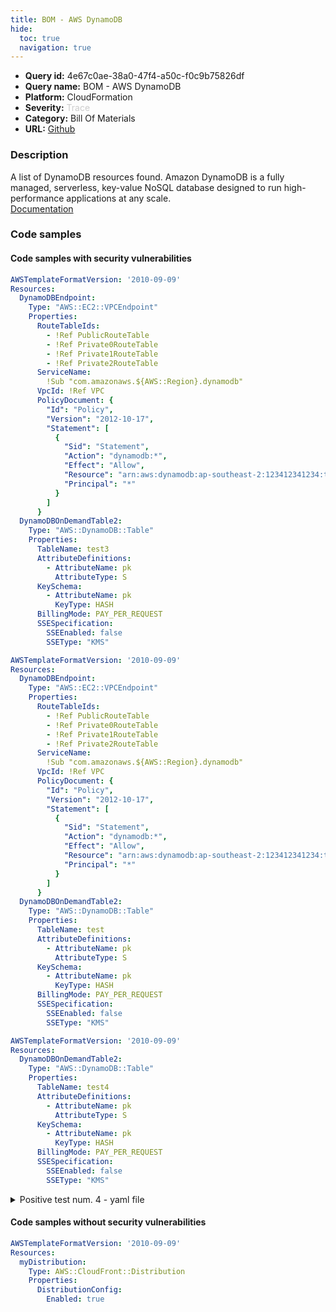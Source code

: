 ```yaml
---
title: BOM - AWS DynamoDB
hide:
  toc: true
  navigation: true
---
```


<style>
  .highlight .hll {
    background-color: #ff171742;
  }
  .md-content {
    max-width: 1100px;
    margin: 0 auto;
  }
</style>

-   **Query id:** 4e67c0ae-38a0-47f4-a50c-f0c9b75826df
-   **Query name:** BOM - AWS DynamoDB
-   **Platform:** CloudFormation
-   **Severity:** <span style="color:#CCCCCC">Trace</span>
-   **Category:** Bill Of Materials
-   **URL:** [Github](https://github.com/Checkmarx/kics/tree/master/assets/queries/cloudFormation/aws_bom/dynamo)

### Description
A list of DynamoDB resources found. Amazon DynamoDB is a fully managed, serverless, key-value NoSQL database designed to run high-performance applications at any scale.<br>
[Documentation](https://kics.io)

### Code samples
#### Code samples with security vulnerabilities
```yaml title="Positive test num. 1 - yaml file" hl_lines="27"
AWSTemplateFormatVersion: '2010-09-09'
Resources:
  DynamoDBEndpoint:
    Type: "AWS::EC2::VPCEndpoint"
    Properties:
      RouteTableIds:
        - !Ref PublicRouteTable
        - !Ref Private0RouteTable
        - !Ref Private1RouteTable
        - !Ref Private2RouteTable
      ServiceName:
        !Sub "com.amazonaws.${AWS::Region}.dynamodb"
      VpcId: !Ref VPC
      PolicyDocument: {
        "Id": "Policy",
        "Version": "2012-10-17",
        "Statement": [
          {
            "Sid": "Statement",
            "Action": "dynamodb:*",
            "Effect": "Allow",
            "Resource": "arn:aws:dynamodb:ap-southeast-2:123412341234:table/other",
            "Principal": "*"
          }
        ]
      }
  DynamoDBOnDemandTable2:
    Type: "AWS::DynamoDB::Table"
    Properties:
      TableName: test3
      AttributeDefinitions:
        - AttributeName: pk
          AttributeType: S
      KeySchema:
        - AttributeName: pk
          KeyType: HASH
      BillingMode: PAY_PER_REQUEST
      SSESpecification:
        SSEEnabled: false
        SSEType: "KMS"

```
```yaml title="Positive test num. 2 - yaml file" hl_lines="27"
AWSTemplateFormatVersion: '2010-09-09'
Resources:
  DynamoDBEndpoint:
    Type: "AWS::EC2::VPCEndpoint"
    Properties:
      RouteTableIds:
        - !Ref PublicRouteTable
        - !Ref Private0RouteTable
        - !Ref Private1RouteTable
        - !Ref Private2RouteTable
      ServiceName:
        !Sub "com.amazonaws.${AWS::Region}.dynamodb"
      VpcId: !Ref VPC
      PolicyDocument: {
        "Id": "Policy",
        "Version": "2012-10-17",
        "Statement": [
          {
            "Sid": "Statement",
            "Action": "dynamodb:*",
            "Effect": "Allow",
            "Resource": "arn:aws:dynamodb:ap-southeast-2:123412341234:table/test",
            "Principal": "*"
          }
        ]
      }
  DynamoDBOnDemandTable2:
    Type: "AWS::DynamoDB::Table"
    Properties:
      TableName: test
      AttributeDefinitions:
        - AttributeName: pk
          AttributeType: S
      KeySchema:
        - AttributeName: pk
          KeyType: HASH
      BillingMode: PAY_PER_REQUEST
      SSESpecification:
        SSEEnabled: false
        SSEType: "KMS"

```
```yaml title="Positive test num. 3 - yaml file" hl_lines="3"
AWSTemplateFormatVersion: '2010-09-09'
Resources:
  DynamoDBOnDemandTable2:
    Type: "AWS::DynamoDB::Table"
    Properties:
      TableName: test4
      AttributeDefinitions:
        - AttributeName: pk
          AttributeType: S
      KeySchema:
        - AttributeName: pk
          KeyType: HASH
      BillingMode: PAY_PER_REQUEST
      SSESpecification:
        SSEEnabled: false
        SSEType: "KMS"

```
<details><summary>Positive test num. 4 - yaml file</summary>

```yaml hl_lines="27"
AWSTemplateFormatVersion: '2010-09-09'
Resources:
  DynamoDBEndpoint:
    Type: "AWS::EC2::VPCEndpoint"
    Properties:
      RouteTableIds:
        - !Ref PublicRouteTable
        - !Ref Private0RouteTable
        - !Ref Private1RouteTable
        - !Ref Private2RouteTable
      ServiceName:
        !Sub "com.amazonaws.${AWS::Region}.dynamodb"
      VpcId: !Ref VPC
      PolicyDocument: {
        "Id": "Policy",
        "Version": "2012-10-17",
        "Statement": [
          {
            "Sid": "Statement",
            "Action": "dynamodb:*",
            "Effect": "Allow",
            "Resource": "*",
            "Principal": "*"
          }
        ]
      }
  DynamoDBOnDemandTable2:
    Type: "AWS::DynamoDB::Table"
    Properties:
      TableName: test2
      AttributeDefinitions:
        - AttributeName: pk
          AttributeType: S
      KeySchema:
        - AttributeName: pk
          KeyType: HASH
      BillingMode: PAY_PER_REQUEST
      SSESpecification:
        SSEEnabled: false
        SSEType: "KMS"

```
</details>


#### Code samples without security vulnerabilities
```yaml title="Negative test num. 1 - yaml file"
AWSTemplateFormatVersion: '2010-09-09'
Resources:
  myDistribution:
    Type: AWS::CloudFront::Distribution
    Properties:
      DistributionConfig:
        Enabled: true

```
